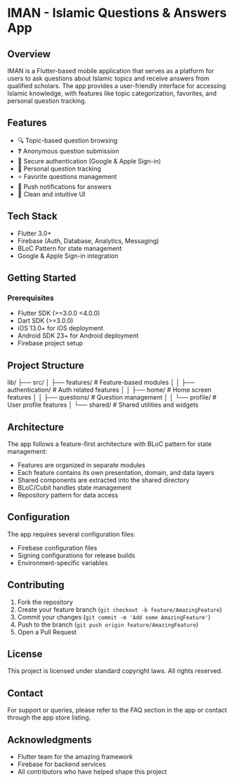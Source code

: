 # IMAN - Islamic Questions & Answers App

## Overview

IMAN is a Flutter-based mobile application that serves as a platform for users to ask questions about Islamic topics and receive answers from qualified scholars. The app provides a user-friendly interface for accessing Islamic knowledge, with features like topic categorization, favorites, and personal question tracking.

## Features

- 🔍 Topic-based question browsing
- ❓ Anonymous question submission
- 🔐 Secure authentication (Google & Apple Sign-in)
- 👤 Personal question tracking
- ⭐ Favorite questions management
- 🔔 Push notifications for answers
- 🌙 Clean and intuitive UI

## Tech Stack

- Flutter 3.0+
- Firebase (Auth, Database, Analytics, Messaging)
- BLoC Pattern for state management
- Google & Apple Sign-in integration

## Getting Started

### Prerequisites

- Flutter SDK (>=3.0.0 <4.0.0)
- Dart SDK (>=3.0.0)
- iOS 13.0+ for iOS deployment
- Android SDK 23+ for Android deployment
- Firebase project setup

## Project Structure

lib/
├── src/
│ ├── features/ # Feature-based modules
│ │ ├── authentication/ # Auth related features
│ │ ├── home/ # Home screen features
│ │ ├── questions/ # Question management
│ │ └── profile/ # User profile features
│ └── shared/ # Shared utilities and widgets

## Architecture

The app follows a feature-first architecture with BLoC pattern for state management:

- Features are organized in separate modules
- Each feature contains its own presentation, domain, and data layers
- Shared components are extracted into the shared directory
- BLoC/Cubit handles state management
- Repository pattern for data access

## Configuration

The app requires several configuration files:

- Firebase configuration files
- Signing configurations for release builds
- Environment-specific variables

## Contributing

1. Fork the repository
2. Create your feature branch (`git checkout -b feature/AmazingFeature`)
3. Commit your changes (`git commit -m 'Add some AmazingFeature'`)
4. Push to the branch (`git push origin feature/AmazingFeature`)
5. Open a Pull Request

## License

This project is licensed under standard copyright laws. All rights reserved.

## Contact

For support or queries, please refer to the FAQ section in the app or contact through the app store listing.

## Acknowledgments

- Flutter team for the amazing framework
- Firebase for backend services
- All contributors who have helped shape this project
